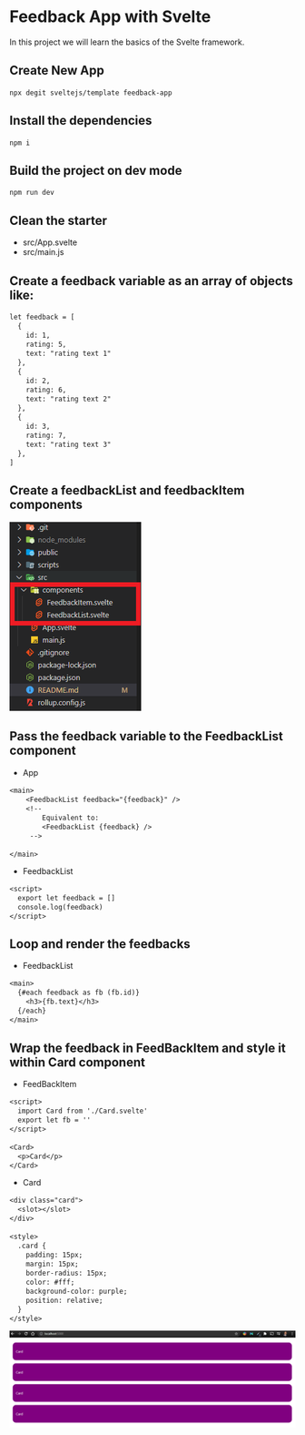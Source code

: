 # Feedback App with Svelte

In this project we will learn the basics of the Svelte  framework.

## Create New App

```
npx degit sveltejs/template feedback-app
```
## Install the dependencies

```
npm i
```

## Build the project on dev mode

```
npm run dev
```

## Clean the starter
- src/App.svelte
- src/main.js
## Create a feedback variable as an array of objects like:
```
let feedback = [
  {
    id: 1,
    rating: 5,
    text: "rating text 1"
  },
  {
    id: 2,
    rating: 6,
    text: "rating text 2"
  },
  {
    id: 3,
    rating: 7,
    text: "rating text 3"
  },
]
```
## Create a feedbackList and feedbackItem components 
![](/assets/img1.png)

## Pass the feedback variable to the FeedbackList component
- App
```
<main>
	<FeedbackList feedback="{feedback}" /> 
	<!-- 
		Equivalent to: 
		<FeedbackList {feedback} /> 
	 -->
	
</main>
```
- FeedbackList
```
<script>
  export let feedback = []
  console.log(feedback)
</script>
```

## Loop and render the feedbacks
- FeedbackList
```
<main>
  {#each feedback as fb (fb.id)}
    <h3>{fb.text}</h3>
  {/each}
</main>
```

## Wrap the feedback in FeedBackItem and style it within Card component
- FeedBackItem
```
<script>
  import Card from './Card.svelte'
  export let fb = ''
</script>   

<Card>
  <p>Card</p>
</Card>
```
- Card
```
<div class="card">
  <slot></slot>
</div>

<style>
  .card {
    padding: 15px;
    margin: 15px;
    border-radius: 15px;
    color: #fff;
    background-color: purple;
    position: relative;
  }
</style>
```
![](/assets/img2.png)
